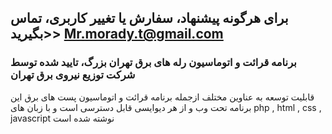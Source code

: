 ## برای هرگونه پیشنهاد، سفارش یا تغییر کاربری، تماس بگیرید>>  Mr.morady.t@gmail.com

### برنامه قرائت و اتوماسیون رله های برق تهران بزرگ، تایید شده توسط شرکت توزیع نیروی برق تهران
قابلیت توسعه به عناوین مختلف ازجمله برنامه قرائت و اتوماسیون پست های برق
این برنامه تحت وب و از هر دیوایسی قابل دسترسی است و با زبان های php , html , css , javascript  نوشته شده است

